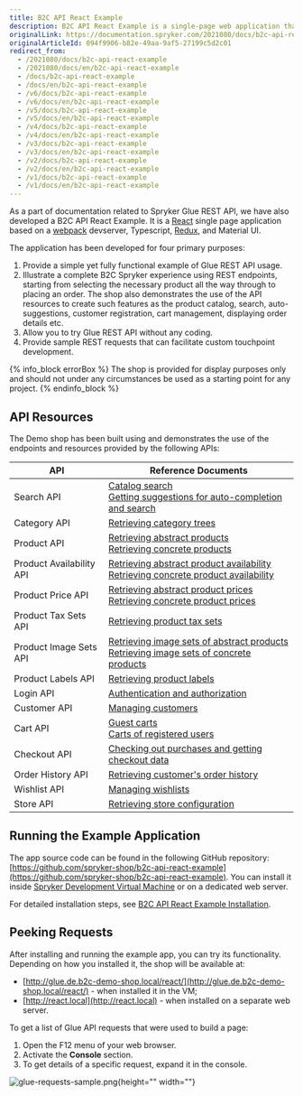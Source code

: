 ```yaml
---
title: B2C API React Example
description: B2C API React Example is a single-page web application that demonstrates the use of Spryker Glue REST API in B2C scenarios.
originalLink: https://documentation.spryker.com/2021080/docs/b2c-api-react-example
originalArticleId: 094f9906-b82e-49aa-9af5-27199c5d2c01
redirect_from:
  - /2021080/docs/b2c-api-react-example
  - /2021080/docs/en/b2c-api-react-example
  - /docs/b2c-api-react-example
  - /docs/en/b2c-api-react-example
  - /v6/docs/b2c-api-react-example
  - /v6/docs/en/b2c-api-react-example
  - /v5/docs/b2c-api-react-example
  - /v5/docs/en/b2c-api-react-example
  - /v4/docs/b2c-api-react-example
  - /v4/docs/en/b2c-api-react-example
  - /v3/docs/b2c-api-react-example
  - /v3/docs/en/b2c-api-react-example
  - /v2/docs/b2c-api-react-example
  - /v2/docs/en/b2c-api-react-example
  - /v1/docs/b2c-api-react-example
  - /v1/docs/en/b2c-api-react-example
---
```


As a part of documentation related to Spryker Glue REST API, we have also developed a B2C API React Example. It is a [React](https://reactjs.org/) single page application based on a [webpack](https://webpack.js.org/) devserver, Typescript, [Redux](https://redux.js.org/), and Material UI.

The application has been developed for four primary purposes:

1. Provide a simple yet fully functional example of Glue REST API usage.
2. Illustrate a complete B2C Spryker experience using REST endpoints, starting from selecting the necessary product all the way through to placing an order. The shop also demonstrates the use of the API resources to create such features as the product catalog, search, auto-suggestions, customer registration, cart management, displaying order details etc.
3. Allow you to try Glue REST API without any coding.
4. Provide sample REST requests that can facilitate custom touchpoint development.

{% info_block errorBox %}
The shop is provided for display purposes only and should not under any circumstances be used as a starting point for any project.
{% endinfo_block %}

## API Resources
The Demo shop has been built using and demonstrates the use of the endpoints and resources provided by the following APIs:


| API | Reference Documents |
| --- | --- |
| Search API | [Catalog search](/docs/scos/dev/glue-api-guides/{{page.version}}/searching-the-product-catalog.html)<br>[Getting suggestions for auto-completion and search](/docs/scos/dev/glue-api-guides/{{page.version}}/retrieving-autocomplete-and-search-suggestions.html) |
| Category API | [Retrieving category trees](/docs/scos/dev/glue-api-guides/{{page.version}}/retrieving-categories/retrieving-category-trees.html) |
| Product API | [Retrieving abstract products](/docs/scos/dev/glue-api-guides/{{page.version}}/managing-products/abstract-products/retrieving-abstract-products.html)<br>[Retrieving concrete products](/docs/scos/dev/glue-api-guides/{{page.version}}/managing-products/concrete-products/retrieving-concrete-products.html) |
| Product Availability API | [Retrieving abstract product availability](/docs/scos/dev/glue-api-guides/{{page.version}}/managing-products/abstract-products/retrieving-abstract-product-availability.html)<br>[Retrieving concrete product availability](/docs/scos/dev/glue-api-guides/{{page.version}}/managing-products/concrete-products/retrieving-concrete-product-availability.html) |
| Product Price API | [Retrieving abstract product prices](/docs/scos/dev/glue-api-guides/{{page.version}}/managing-products/abstract-products/retrieving-abstract-product-prices.html)<br>[Retrieving concrete product prices](/docs/scos/dev/glue-api-guides/{{page.version}}/managing-products/concrete-products/retrieving-concrete-product-prices.html) |
| Product Tax Sets API | [Retrieving product tax sets](/docs/scos/dev/glue-api-guides/{{page.version}}/managing-products/abstract-products/retrieving-tax-sets.html) |
| Product Image Sets API | [Retrieving image sets of abstract products](/docs/scos/dev/glue-api-guides/{{page.version}}/managing-products/abstract-products/retrieving-image-sets-of-abstract-products.html)<br>[Retrieving image sets of concrete products](/docs/scos/dev/glue-api-guides/{{page.version}}/managing-products/concrete-products/retrieving-image-sets-of-concrete-products.html) |
| Product Labels API | [Retrieving product labels](/docs/scos/dev/glue-api-guides/{{page.version}}/managing-products/retrieving-product-labels.html) |
| Login API | [Authentication and authorization](/docs/scos/dev/glue-api-guides/{{page.version}}/authentication-and-authorization.html) |
| Customer API | [Managing customers](/docs/scos/dev/glue-api-guides/{{page.version}}/managing-customers/managing-customers.html) |
| Cart API | [Guest carts](/docs/scos/dev/glue-api-guides/{{page.version}}/managing-carts/guest-carts/managing-guest-carts.html)<br>[Carts of registered users](/docs/scos/dev/glue-api-guides/{{page.version}}/managing-carts/carts-of-registered-users/managing-carts-of-registered-users.html) |
| Checkout API | [Checking out purchases and getting checkout data](/docs/scos/dev/glue-api-guides/{{page.version}}/checking-out/checking-out-purchases.html) |
| Order History API | [Retrieving customer's order history](/docs/scos/dev/glue-api-guides/{{page.version}}/retrieving-orders.html) |
| Wishlist API | [Managing wishlists](/docs/scos/dev/glue-api-guides/{{page.version}}/managing-wishlists/managing-wishlists.html) |
| Store API | [Retrieving store configuration](/docs/scos/dev/glue-api-guides/{{page.version}}/retrieving-store-configuration.html) |

## Running the Example Application
The app source code can be found in the following GitHub repository: [https://github.com/spryker-shop/b2c-api-react-example](https://github.com/spryker-shop/b2c-api-react-example). You can install it inside [Spryker Development Virtual Machine](/docs/scos/dev/sdk/{{page.version}}/development-virtual-machine-docker-containers-and-console.html) or on a dedicated web server.

For detailed installation steps, see [B2C API React Example Installation](/docs/scos/dev/tutorials-and-howtos/{{page.version}}/advanced-tutorials/glue-api/b2c-api-react-example/b2c-api-react-example.html).

## Peeking Requests
After installing and running the example app, you can try its functionality. Depending on how you installed it, the shop will be available at:

* [http://glue.de.b2c-demo-shop.local/react/](http://glue.de.b2c-demo-shop.local/react/) - when installed it in the VM;
* [http://react.local](http://react.local) - when installed on a separate web server.

To get a list of Glue API requests that were used to build a page:

1. Open the F12 menu of your web browser.
2. Activate the **Console** section.
3. To get details of a specific request, expand it in the console.

![glue-requests-sample.png](https://spryker.s3.eu-central-1.amazonaws.com/docs/Glue+API/B2C+API+React+Example/glue-requests-sample.png){height="" width=""}
